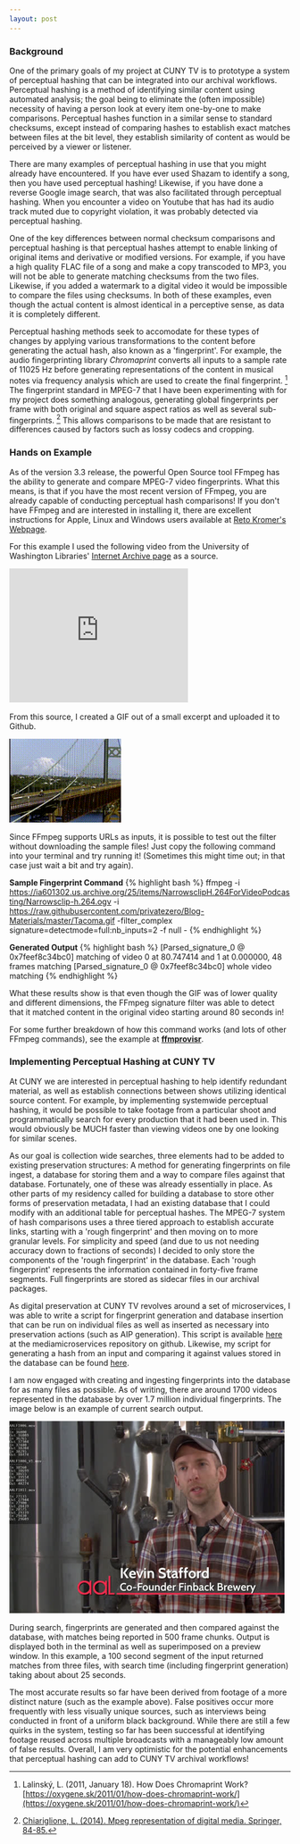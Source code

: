 ```yaml
---
layout: post
---
```


### Background
One of the primary goals of my project at CUNY TV is to prototype a system of perceptual hashing that can be integrated into our archival workflows. Perceptual hashing is a method of identifying similar content using automated analysis; the goal being to eliminate the (often impossible) necessity of having a person look at every item one-by-one to make comparisons. Perceptual hashes function in a similar sense to standard checksums, except instead of comparing hashes to establish exact matches between files at the bit level, they establish similarity of content as would be perceived by a viewer or listener.

There are many examples of perceptual hashing in use that you might already have encountered. If you have ever used Shazam to identify a song, then you have used perceptual hashing! Likewise, if you have done a reverse Google image search, that was also facilitated through perceptual hashing. When you encounter a video on Youtube that has had its audio track muted due to copyright violation, it was probably detected via perceptual hashing.

One of the key differences between normal checksum comparisons and perceptual hashing is that perceptual hashes attempt to enable linking of original items and derivative or modified versions. For example, if you have a high quality FLAC file of a song and make a copy transcoded to MP3, you will not be able to generate matching checksums from the two files. Likewise, if you added a watermark to a digital video it would be impossible to compare the files using checksums. In both of these examples, even though the actual content is almost identical in a perceptive sense, as data it is completely different.

Perceptual hashing methods seek to accomodate for these types of changes by applying various transformations to the content before generating the actual hash, also known as a 'fingerprint'. For example, the audio fingerprinting library _Chromaprint_ converts all inputs to a sample rate of 11025 Hz before generating representations of the content in musical notes via frequency analysis which are used to create the final fingerprint. [^1] The fingerprint standard in MPEG-7 that I have been experimenting with for my project does something analogous, generating global fingerprints per frame with both original and square aspect ratios as well as several sub-fingerprints. [^2] This allows comparisons to be made that are resistant to differences caused by factors such as lossy codecs and cropping.

### Hands on Example
As of the version 3.3 release, the powerful Open Source tool FFmpeg has the ability to generate and compare MPEG-7 video fingerprints.  What this means, is that if you have the most recent version of FFmpeg, you are already capable of conducting perceptual hash comparisons! If you don't have FFmpeg and are interested in installing it, there are excellent instructions for Apple, Linux and Windows users available at [Reto Kromer's Webpage](https://avpres.net/FFmpeg/#ch1).

For this example I used the following video from the University of Washington Libraries' [Internet Archive  page](https://archive.org/details/uwlibraries) as a source.

<iframe src="https://archive.org/embed/NarrowsclipH.264ForVideoPodcasting" width="320" height="240" frameborder="0" webkitallowfullscreen="true" mozallowfullscreen="true" allowfullscreen></iframe>


From this source, I created a GIF out of a small excerpt and uploaded it to Github.

![GIF](https://raw.githubusercontent.com/privatezero/Blog-Materials/master/Tacoma.gif)

Since FFmpeg supports URLs as inputs, it is possible to test out the filter without downloading the sample files! Just copy the following command into your terminal and try running it! (Sometimes this might time out; in that case just wait a bit and try again).

__Sample Fingerprint Command__
{% highlight bash %}
ffmpeg -i https://ia601302.us.archive.org/25/items/NarrowsclipH.264ForVideoPodcasting/Narrowsclip-h.264.ogv  -i https://raw.githubusercontent.com/privatezero/Blog-Materials/master/Tacoma.gif -filter_complex signature=detectmode=full:nb_inputs=2 -f null -
{% endhighlight %}

__Generated Output__
{% highlight bash %}
[Parsed_signature_0 @ 0x7feef8c34bc0] matching of video 0 at 80.747414 and 1 at 0.000000, 48 frames matching
[Parsed_signature_0 @ 0x7feef8c34bc0] whole video matching
{% endhighlight %}

What these results show is that even though the GIF was of lower quality and different dimensions, the FFmpeg signature filter was able to detect that it matched content in the original video starting around 80 seconds in!

For some further breakdown of how this command works (and lots of other FFmpeg commands), see the example at [__ffmprovisr__](https://amiaopensource.github.io/ffmprovisr/#compare_video_fingerprints).

### Implementing Perceptual Hashing at CUNY TV
At CUNY we are interested in perceptual hashing to help identify redundant material, as well as establish connections between shows utilizing identical source content. For example, by implementing systemwide perceptual hashing, it would be possible to take footage from a particular shoot and programmatically search for every production that it had been used in. This would obviously be MUCH faster than viewing videos one by one looking for similar scenes.

As our goal is collection wide searches, three elements had to be added to existing preservation structures: A method for generating fingerprints on file ingest, a database for storing them and a way to compare files against that database. Fortunately, one of these was already essentially in place. As other parts of my residency called for building a database to store other forms of preservation metadata, I had an existing database that I could modify with an additional table for perceptual hashes. The MPEG-7 system of hash comparisons uses a three tiered approach to establish accurate links, starting with a 'rough fingerprint' and then moving on to more granular levels.  For simplicity and speed (and due to us not needing accuracy down to fractions of seconds) I decided to only store the components of the 'rough fingerprint' in the database. Each 'rough fingerprint' represents the information contained in forty-five frame segments. Full fingerprints are stored as sidecar files in our archival packages.

As digital preservation at CUNY TV revolves around a set of microservices, I was able to write a script for fingerprint generation and database insertion that can be run on individual files as well as inserted as necessary into preservation actions (such as AIP generation). This script is available [here](https://github.com/mediamicroservices/mm/blob/master/makefingerprint) at the mediamicroservices repository on github. Likewise, my script for generating a hash from an input and comparing it against values stored in the database can be found [here](https://github.com/mediamicroservices/mm/blob/master/searchfingerprint).

I am now engaged with creating and ingesting fingerprints into the database for as many files as possible. As of writing, there are around 1700 videos represented in the database by over 1.7 million individual fingerprints. The image below is an example of current search output.

![Breweryguy](https://raw.githubusercontent.com/privatezero/Blog-Materials/master/breweryguy.jpg)

During search, fingerprints are generated and then compared against the database, with matches being reported in 500 frame chunks. Output is displayed both in the terminal as well as superimposed on a preview window.  In this example, a 100 second segment of the input returned matches from three files, with search time (including fingerprint generation) taking about about 25 seconds.

The most accurate results so far have been derived from footage of a more distinct nature (such as the example above). False positives occur more frequently with less visually unique sources, such as interviews being conducted in front of a uniform black background. While there are still a few quirks in the system, testing so far has been successful at identifying footage reused across multiple broadcasts with a manageably low amount of false results. Overall, I am very optimistic for the potential enhancements that perceptual hashing can add to CUNY TV archival workflows!



[^1]: Lalinský, L. (2011, January 18). How Does Chromaprint Work? [https://oxygene.sk/2011/01/how-does-chromaprint-work/](https://oxygene.sk/2011/01/how-does-chromaprint-work/)
[^2]: [Chiariglione, L. (2014). Mpeg representation of digital media. Springer, 84-85.](http://www.worldcat.org/oclc/902763394)